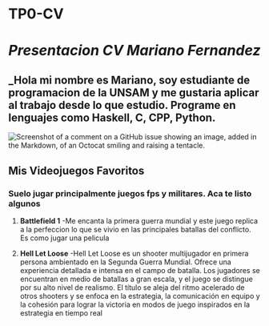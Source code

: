 # TP0-CV


# *Presentacion CV Mariano Fernandez*
## _Hola mi nombre es Mariano, soy estudiante de programacion de la UNSAM y me gustaria aplicar al trabajo desde lo que estudio. Programe en lenguajes como Haskell, C, CPP, Python.

![Screenshot of a comment on a GitHub issue showing an image, added in the Markdown, of an Octocat smiling and raising a tentacle.](https://myoctocat.com/assets/images/base-octocat.svg)

## Mis Videojuegos Favoritos
### Suelo jugar principalmente juegos fps y militares. Aca te listo algunos

1. **Battlefield 1**
   -Me encanta la primera guerra mundial y este juego replica a la perfeccion lo que se vivio en las principales batallas del conflicto. Es como jugar una pelicula

2. **Hell Let Loose**
    -Hell Let Loose es un shooter multijugador en primera persona ambientado en la Segunda Guerra Mundial. Ofrece una experiencia detallada e intensa en el campo de batalla. Los jugadores se encuentran en medio de batallas a gran escala, y el juego se distingue por su alto nivel de realismo. El título se aleja del ritmo acelerado de otros shooters y se enfoca en la estrategia, la comunicación en equipo y la cohesión para lograr la victoria en modos de juego inspirados en la estrategia en tiempo real





